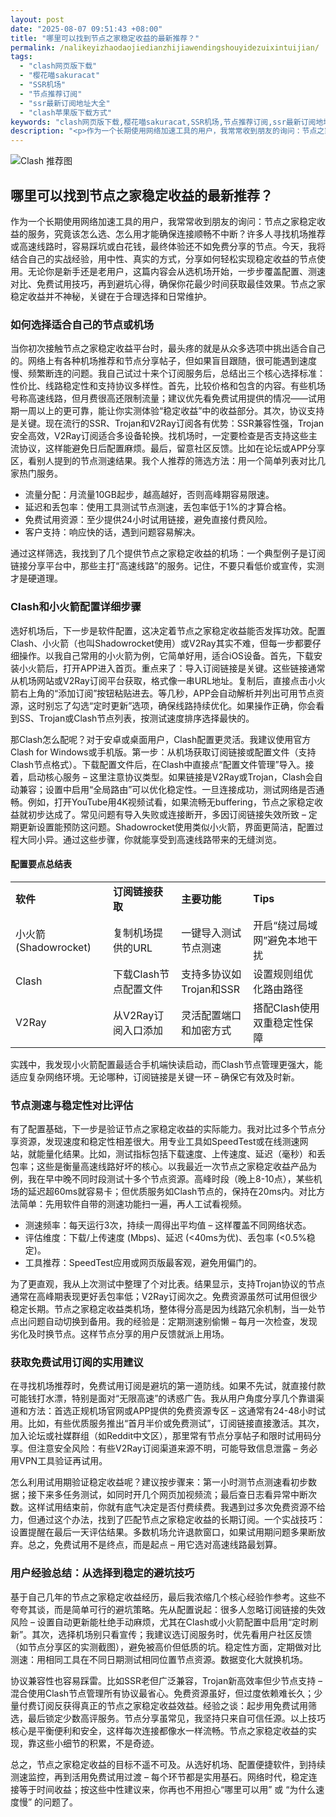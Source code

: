 ```yaml
---
layout: post
date: "2025-08-07 09:51:43 +08:00"
title: "哪里可以找到节点之家稳定收益的最新推荐？"
permalink: /nalikeyizhaodaojiedianzhijiawendingshouyidezuixintuijian/
tags:
  - "clash网页版下载"
  - "樱花喵sakuracat"
  - "SSR机场"
  - "节点推荐订阅"
  - "ssr最新订阅地址大全"
  - "clash苹果版下载方式"
keywords: "clash网页版下载,樱花喵sakuracat,SSR机场,节点推荐订阅,ssr最新订阅地址大全,clash苹果版下载方式"
description: "<p>作为一个长期使用网络加速工具的用户，我常常收到朋友的询问：节点之家稳定收益的服务，究竟该怎么选、怎么用才能确保连接顺畅不中断？许多人寻找机场推荐或高速线路时，容易踩坑或白花钱，最终体验还不如免费分享的节点。今天，我将结合自己的实战经验，用中性、真实的方式，分享如何轻松实现稳定收益的节点使用。无论你是新手还是老用户，这篇内容会从选机场开始，一步步覆盖配置、测速对比、免费试用技巧，再到避坑心得，确保你花最少时间获取最佳效果。节点之家稳定收益并不神秘，关键在于合理选择和日常维护。</p>"
---
```


![Clash 推荐图](https://clashjd.github.io/assets/img/clash订阅节点购买.png)

## 哪里可以找到节点之家稳定收益的最新推荐？

<p>作为一个长期使用网络加速工具的用户，我常常收到朋友的询问：节点之家稳定收益的服务，究竟该怎么选、怎么用才能确保连接顺畅不中断？许多人寻找机场推荐或高速线路时，容易踩坑或白花钱，最终体验还不如免费分享的节点。今天，我将结合自己的实战经验，用中性、真实的方式，分享如何轻松实现稳定收益的节点使用。无论你是新手还是老用户，这篇内容会从选机场开始，一步步覆盖配置、测速对比、免费试用技巧，再到避坑心得，确保你花最少时间获取最佳效果。节点之家稳定收益并不神秘，关键在于合理选择和日常维护。</p>
<h3>如何选择适合自己的节点或机场</h3>
<p>当你初次接触节点之家稳定收益平台时，最头疼的就是从众多选项中挑出适合自己的。网络上有各种机场推荐和节点分享帖子，但如果盲目跟随，很可能遇到速度慢、频繁断连的问题。我自己试过十来个订阅服务后，总结出三个核心选择标准：性价比、线路稳定性和支持协议多样性。首先，比较价格和包含的内容。有些机场号称高速线路，但月费很高还限制流量；建议优先看免费试用提供的情况——试用期一周以上的更可靠，能让你实测体验“稳定收益”中的收益部分。其次，协议支持是关键。现在流行的SSR、Trojan和V2Ray订阅各有优势：SSR兼容性强，Trojan安全高效，V2Ray订阅适合多设备轮换。找机场时，一定要检查是否支持这些主流协议，这样能避免日后配置麻烦。最后，留意社区反馈。比如在论坛或APP分享区，看别人提到的节点测速结果。我个人推荐的筛选方法：用一个简单列表对比几家热门服务。</p>
<ul>
<li>流量分配：月流量10GB起步，越高越好，否则高峰期容易限速。</li>
<li>延迟和丢包率：使用工具测试节点测速，丢包率低于1%的才算合格。</li>
<li>免费试用资源：至少提供24小时试用链接，避免直接付费风险。</li>
<li>客户支持：响应快的话，遇到问题容易解决。</li>
</ul>
<p>通过这样筛选，我找到了几个提供节点之家稳定收益的机场：一个典型例子是订阅链接分享平台中，那些主打“高速线路”的服务。记住，不要只看低价或宣传，实测才是硬道理。</p>
<h3>Clash和小火箭配置详细步骤</h3>
<p>选好机场后，下一步是软件配置，这决定着节点之家稳定收益能否发挥功效。配置Clash、小火箭（也叫Shadowrocket使用）或V2Ray其实不难，但每一步都要仔细操作。以我自己常用的小火箭为例，它简单好用，适合iOS设备。首先，下载安装小火箭后，打开APP进入首页。重点来了：导入订阅链接是关键。这些链接通常从机场网站或V2Ray订阅平台获取，格式像一串URL地址。复制后，直接点击小火箭右上角的“添加订阅”按钮粘贴进去。等几秒，APP会自动解析并列出可用节点资源，这时别忘了勾选“定时更新”选项，确保线路持续优化。如果操作正确，你会看到SS、Trojan或Clash节点列表，按测试速度排序选择最快的。</p>
<p>那Clash怎么配呢？对于安卓或桌面用户，Clash配置更灵活。我建议使用官方Clash for Windows或手机版。第一步：从机场获取订阅链接或配置文件（支持Clash节点格式）。下载配置文件后，在Clash中直接点“配置文件管理”导入。接着，启动核心服务 – 这里注意协议类型。如果链接是V2Ray或Trojan，Clash会自动兼容；设置中启用“全局路由”可以优化稳定性。一旦连接成功，测试网络是否通畅。例如，打开YouTube用4K视频试看，如果流畅无buffering，节点之家稳定收益就初步达成了。常见问题有导入失败或连接断开，多因订阅链接失效所致 – 定期更新设置能预防这问题。Shadowrocket使用类似小火箭，界面更简洁，配置过程大同小异。通过这些步骤，你就能享受到高速线路带来的无缝浏览。</p>
<h4>配置要点总结表</h4>
<table>
<tr>
<td><strong>软件</strong></td>
<td><strong>订阅链接获取</strong></td>
<td><strong>主要功能</strong></td>
<td><strong>Tips</strong></td>
</tr>
<tr>
<td>小火箭 (Shadowrocket)</td>
<td>复制机场提供的URL</td>
<td>一键导入测试节点测速</td>
<td>开启“绕过局域网”避免本地干扰</td>
</tr>
<tr>
<td>Clash</td>
<td>下载Clash节点配置文件</td>
<td>支持多协议如Trojan和SSR</td>
<td>设置规则组优化路由路径</td>
</tr>
<tr>
<td>V2Ray</td>
<td>从V2Ray订阅入口添加</td>
<td>灵活配置端口和加密方式</td>
<td>搭配Clash使用双重稳定性保障</td>
</tr>
</table>
<p>实践中，我发现小火箭配置最适合手机端快读启动，而Clash节点管理更强大，能适应复杂网络环境。无论哪种，订阅链接是关键一环 – 确保它有效及时新。</p>
<h3>节点测速与稳定性对比评估</h3>
<p>有了配置基础，下一步是验证节点之家稳定收益的实际能力。我对比过多个节点分享资源，发现速度和稳定性相差很大。用专业工具如SpeedTest或在线测速网站，就能量化结果。比如，测试指标包括下载速度、上传速度、延迟（毫秒）和丢包率；这些是衡量高速线路好坏的核心。以我最近一次节点之家稳定收益产品为例，我在早中晚不同时段测试十多个节点资源。高峰时段（晚上8-10点），某些机场的延迟超60ms就容易卡；但优质服务如Clash节点的，保持在20ms内。对比方法简单：先用软件自带的测速功能扫一遍，再人工试看视频。</p>
<ul>
<li>测速频率：每天运行3次，持续一周得出平均值 – 这样覆盖不同网络状态。</li>
<li>评估维度：下载/上传速度 (Mbps)、延迟 (<40ms为优)、丢包率 (<0.5%稳定)。</li>
<li>工具推荐：SpeedTest应用或网页版最客观，避免用偏门的。</li>
</ul>
<p>为了更直观，我从上次测试中整理了个对比表。结果显示，支持Trojan协议的节点通常在高峰期表现更好丢包率低；V2Ray订阅次之。免费资源虽然可试用但很少稳定长期。节点之家稳定收益类机场，整体得分高是因为线路冗余机制，当一处节点出问题自动切换到备用。我的经验是：定期测速别偷懒 – 每月一次检查，发现劣化及时换节点。这样节点分享的用户反馈就派上用场。</p>
<h3>获取免费试用订阅的实用建议</h3>
<p>在寻找机场推荐时，免费试用订阅是避坑的第一道防线。如果不先试，就直接付款可能钱打水漂，特别是面对“无限高速”的诱惑广告。我从用户角度分享几个靠谱渠道和方法：首选正规机场官网或APP提供的免费资源专区 – 这通常有24-48小时试用。比如，有些优质服务推出“首月半价或免费测试”，订阅链接直接激活。其次，加入论坛或社媒群组（如Reddit中文区），那里常有节点分享帖子和限时试用码分享。但注意安全风险：有些V2Ray订阅渠道来源不明，可能导致信息泄露 – 务必用VPN工具验证再试用。</p>
<p>怎么利用试用期验证稳定收益呢？建议按步骤来：第一小时测节点测速看初步数据；接下来多任务测试，如同时开几个网页加视频流；最后查日志看异常中断次数。这样试用结束前，你就有底气决定是否付费续费。我遇到过多次免费资源不给力，但通过这个办法，找到了匹配节点之家稳定收益的长期订阅。一个实战技巧：设置提醒在最后一天评估结果。多数机场允许退款窗口，如果试用期问题多果断放弃。总之，免费试用不是终点，而是起点 – 用它选对高速线路最划算。</p>
<h3>用户经验总结：从选择到稳定的避坑技巧</h3>
<p>基于自己几年的节点之家稳定收益经历，最后我浓缩几个核心经验作参考。这些不夸夸其谈，而是简单可行的避坑策略。先从配置说起：很多人忽略订阅链接的失效风险 – 设置自动更新能杜绝手动麻烦，尤其在Clash或小火箭配置中启用“定时刷新”。其次，选择机场别只看宣传；我建议选订阅服务时，优先看用户社区反馈（如节点分享区的实测截图），避免被高价但低质的坑。稳定性方面，定期做对比测速：用相同工具在不同日期测试相同位置节点资源。数据变化大就换机场。</p>
<p>协议兼容性也容易踩雷。比如SSR老但广泛兼容，Trojan新高效率但少节点支持 – 混合使用Clash节点管理所有协议最省心。免费资源虽好，但过度依赖难长久；少量付费订阅反获得真正的节点之家稳定收益效益。经验之谈：起步用免费试用筛选，最后锁定少数高评服务。节点分享虽常见，我坚持只来自可信任源。以上技巧核心是平衡便利和安全，这样每次连接都像水一样流畅。节点之家稳定收益的实现，靠这些小细节的积累，不是奇迹。</p>
<p>总之，节点之家稳定收益的目标不遥不可及。从选好机场、配置便捷软件，到持续测速监控，再到活用免费试用过渡 – 每个环节都是实用基石。网络时代，稳定连接等于时间收益；按这些中性建议来，你再也不用担心“哪里可以用” 或 “为什么速度慢” 的问题了。</p>